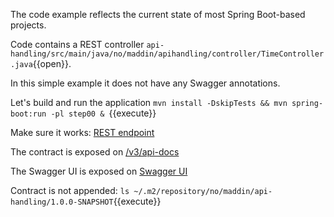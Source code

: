 The code example reflects the current state of most Spring Boot-based projects.

Code contains a REST controller 
`api-handling/src/main/java/no/maddin/apihandling/controller/TimeController.java`{{open}}. 

In this simple example it does not have any Swagger annotations.

Let's build and run the application
`mvn install -DskipTests && mvn spring-boot:run -pl step00 & `{{execute}}

Make sure it works: [REST endpoint]({{TRAFFIC_HOST1_8080}}/now/utc)

The contract is exposed on [/v3/api-docs]({{TRAFFIC_HOST1_8080}}/v3/api-docs)

The Swagger UI is exposed on [Swagger UI]({{TRAFFIC_HOST1_8080}}/swagger-ui.html)

Contract is not appended:
`ls ~/.m2/repository/no/maddin/api-handling/1.0.0-SNAPSHOT`{{execute}}